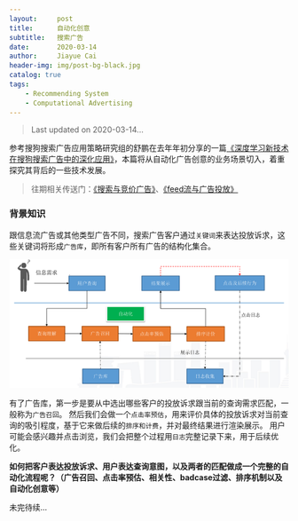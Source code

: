 ```yaml
---
layout:     post
title:      自动化创意
subtitle:   搜索广告
date:       2020-03-14
author:     Jiayue Cai
header-img: img/post-bg-black.jpg
catalog: true
tags:
    - Recommending System
    - Computational Advertising
---
```



> Last updated on 2020-03-14... 

参考搜狗搜索广告应用策略研究组的舒鹏在去年年初分享的一篇[《深度学习新技术在搜狗搜索广告中的深化应用》](https://www.infoq.cn/article/giw*kXwu7mtc6aTWM1Pc)，本篇将从自动化广告创意的业务场景切入，着重探究其背后的一些技术发展。

> 往期相关传送门：[《搜索与竞价广告》](https://coladrill.github.io/2019/01/13/%E6%90%9C%E7%B4%A2%E4%B8%8E%E7%AB%9E%E4%BB%B7%E5%B9%BF%E5%91%8A/)、[《feed流与广告投放》](https://coladrill.github.io/2018/11/25/feed%E6%B5%81%E4%B8%8E%E5%B9%BF%E5%91%8A%E6%8A%95%E6%94%BE/)

### 背景知识

跟信息流广告或其他类型广告不同，搜索广告客户通过`关键词`来表达投放诉求，这些关键词将形成`广告库`，即所有客户所有广告的结构化集合。

![](/img/post/20200314/1.png)

有了广告库，第一步是要从中选出哪些客户的投放诉求跟当前的查询需求匹配，一般称为`广告召回`。
然后我们会做一个`点击率预估`，用来评价具体的投放诉求对当前查询的吸引程度，基于它来做后续的`排序和计费`，并对最终结果进行渲染展示。
用户可能会感兴趣并点击浏览，我们会把整个过程用`日志`完整记录下来，用于后续优化。

**如何把客户表达投放诉求、用户表达查询意图，以及两者的匹配做成一个完整的自动化流程呢？（广告召回、点击率预估、相关性、badcase过滤、排序机制以及自动化创意等）**

未完待续...
